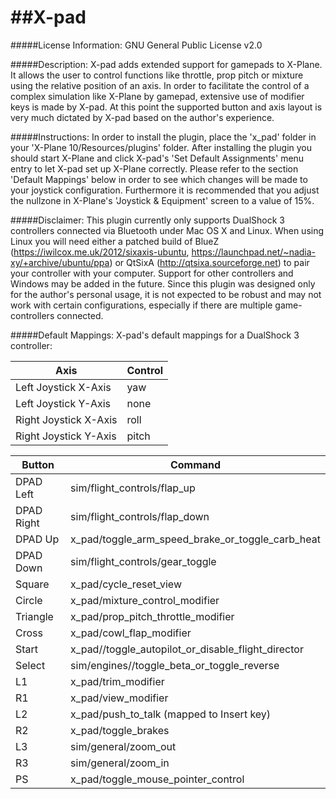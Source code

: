 ##X-pad
=====

#####License Information:
GNU General Public License v2.0

#####Description:
X-pad adds extended support for gamepads to X-Plane.
It allows the user to control functions like throttle, prop pitch or mixture using the relative position of an axis.
In order to facilitate the control of a complex simulation like X-Plane by gamepad, extensive use of modifier keys is made by X-pad.
At this point the supported button and axis layout is very much dictated by X-pad based on the author's experience.

#####Instructions:
In order to install the plugin, place the 'x_pad' folder in your 'X-Plane 10/Resources/plugins' folder.
After installing the plugin you should start X-Plane and click X-pad's 'Set Default Assignments' menu entry to let X-pad set up X-Plane correctly.
Please refer to the section 'Default Mappings' below in order to see which changes will be made to your joystick configuration.
Furthermore it is recommended that you adjust the nullzone in X-Plane's 'Joystick & Equipment' screen to a value of 15%.

#####Disclaimer:
This plugin currently only supports DualShock 3 controllers connected via Bluetooth under Mac OS X and Linux.
When using Linux you will need either a patched build of BlueZ (https://iwilcox.me.uk/2012/sixaxis-ubuntu, https://launchpad.net/~nadia-xy/+archive/ubuntu/ppa) or  QtSixA (http://qtsixa.sourceforge.net) to pair your controller with your computer.
Support for other controllers and Windows may be added in the future.
Since this plugin was designed only for the author's personal usage, it is not expected to be robust and may not work with certain configurations, especially if there are multiple game-controllers connected.

#####Default Mappings:
X-pad's default mappings for a DualShock 3 controller:

| Axis                  | Control |
| --------------------- | ------- |
| Left Joystick X-Axis  | yaw     |
| Left Joystick Y-Axis  | none    |
| Right Joystick X-Axis | roll    |
| Right Joystick Y-Axis | pitch   |

| Button     | Command                                            |
| ---------- | ---------------------------------------------------|
| DPAD Left  | sim/flight_controls/flap_up                        |
| DPAD Right | sim/flight_controls/flap_down                      |
| DPAD Up    | x_pad/toggle_arm_speed_brake_or_toggle_carb_heat   |
| DPAD Down  | sim/flight_controls/gear_toggle                    |
| Square     | x_pad/cycle_reset_view                             |
| Circle     | x_pad/mixture_control_modifier                     |
| Triangle   | x_pad/prop_pitch_throttle_modifier                 |
| Cross      | x_pad/cowl_flap_modifier                           |
| Start      | x_pad//toggle_autopilot_or_disable_flight_director |
| Select     | sim/engines//toggle_beta_or_toggle_reverse         |
| L1         | x_pad/trim_modifier                                |
| R1         | x_pad/view_modifier                                |
| L2         | x_pad/push_to_talk (mapped to Insert key)          |
| R2         | x_pad/toggle_brakes                                |
| L3         | sim/general/zoom_out                               |
| R3         | sim/general/zoom_in                                |
| PS         | x_pad/toggle_mouse_pointer_control                 |
